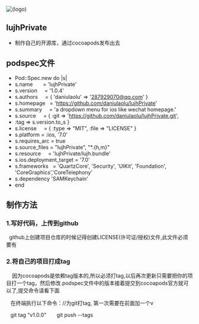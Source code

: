 ![(logo)](http://images.cnitblog.com/blog2015/497279/201505/051004492043385.png)
## lujhPrivate
* 制作自己的开源库，通过cocoapods发布出去
## podspec文件
* Pod::Spec.new do |s|
* s.name        = 'lujhPrivate'
* s.version     = '1.0.4'
* s.authors     = { 'daniulaolu' => '287929070@qq.com' }
* s.homepage    = 'https://github.com/daniulaolu/lujhPrivate'
* s.summary     = 'a dropdown menu for ios like wechat homepage.'
* s.source      = { :git => 'https://github.com/daniulaolu/lujhPrivate.git',
* :tag => s.version.to_s }
* s.license     = { :type => "MIT", :file => "LICENSE" }
* s.platform = :ios, '7.0'
* s.requires_arc = true
* s.source_files = "lujhPrivate", "*.{h,m}"
* s.resource     = 'lujhPrivate/lujh.bundle'
* s.ios.deployment_target = '7.0'
* s.frameworks   =  'QuartzCore', 'Security', 'UIKit', 'Foundation', 'CoreGraphics','CoreTelephony'
* s.dependency 'SAMKeychain'
* end

## 制作方法

### 1.写好代码，上传到github

    github上创建项目仓库的时候记得创建LICENSE(许可证/授权)文件,此文件必须要有

### 2.将自己的项目打成tag
   
    因为cocoapods是依赖tag版本的,所以必须打tag,以后再次更新只需要把你的项目打一个tag，然后修改.podspec文件中的版本接着提交到cocoapods官方就可以了,提交命令请看下面
    
    在终端执行以下命令：//为git打tag, 第一次需要在前面加一个v
 
    git tag "v1.0.0"     
    git push --tags
